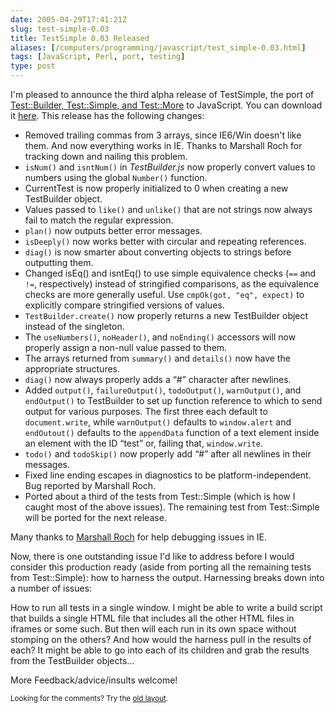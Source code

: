 ```yaml
--- 
date: 2005-04-29T17:41:21Z
slug: test-simple-0.03
title: TestSimple 0.03 Released
aliases: [/computers/programming/javascript/test_simple-0.03.html]
tags: [JavaScript, Perl, port, testing]
type: post
---
```


<p>I'm pleased to announce the third alpha release of TestSimple, the port of
<a href="http://search.cpan.org/dist/Test-Simple/" title="Test::Simple and friends on CPAN">Test::Builder, Test::Simple, and Test::More</a> to
JavaScript. You can download
it <a href="http://www.justatheory.com/downloads/TestSimple-0.03.tar.gz" title="Download TestSimple 0.03 now!">here</a>. This release has the following
changes:</p>

<ul>
  <li>Removed trailing commas from 3 arrays, since IE6/Win doesn't like
  them. And now everything works in IE. Thanks to Marshall Roch for tracking
  down and nailing this problem.</li>
  <li><code>isNum()</code> and <code>isntNum()</code>
  in <em>TestBuilder.js</em> now properly convert values to numbers using the
  global <code>Number()</code> function.</li>
  <li>CurrentTest is now properly initialized to 0 when creating a new
  TestBuilder object.</li>
  <li>Values passed to <code>like()</code> and <code>unlike()</code> that are
  not strings now always fail to match the regular expression.</li>
  <li><code>plan()</code> now outputs better error messages.</li>
  <li><code>isDeeply()</code> now works better with circular and repeating
  references.</li>
  <li><code>diag()</code> is now smarter about converting objects to strings
  before outputting them.</li>
  <li>Changed isEq() and isntEq() to use simple equivalence checks
  (<code>==</code> and <code>!=</code>, respectively) instead of stringified
  comparisons, as the equivalence checks are more generally
  useful. Use <code>cmpOk(got, &quot;eq&quot;, expect)</code> to explicitly
  compare stringified versions of values.</li>
  <li><code>TestBuilder.create()</code> now properly returns a new TestBuilder
  object instead of the singleton.</li>
  <li>The <code>useNumbers()</code>, <code>noHeader()</code>,
  and <code>noEnding()</code> accessors will now properly assign a non-null
  value passed to them.</li>
  <li>The arrays returned from <code>summary()</code>
  and <code>details()</code> now have the appropriate structures.</li>
  <li><code>diag()</code> now always properly adds a <q>#</q> character after
  newlines.</li>
  <li>Added <code>output()</code>, <code>failureOutput()</code>,
  <code>todoOutput()</code>, <code>warnOutput()</code>,
  and <code>endOutput()</code> to TestBuilder to set up function reference to
  which to send output for various purposes. The first three each default
  to <code>document.write</code>, while <code>warnOutput()</code> defaults to
  <code>window.alert</code> and <code>endOutout()</code> defaults to the
  <code>appendData</code> function of a text element inside an element with
  the ID <q>test</q> or, failing that, <code>window.write</code>.</li>
  <li><code>todo()</code> and <code>todoSkip()</code> now properly add <q>#</q>
  after all newlines in their messages.</li>
  <li>Fixed line ending escapes in diagnostics to be platform-independent. Bug
  reported by Marshall Roch.</li>
  <li>Ported about a third of the tests from Test::Simple (which is how I
  caught most of the above issues). The remaining test from Test::Simple will
  be ported for the next release.</li>
</ul>

<p>Many thanks to <a href="http://www.spastically.com/" title="Spastically">Marshall Roch</a> for help debugging issues in IE.</p>

<p>Now, there is one outstanding issue I'd like to address before I would
consider this production ready (aside from porting all the remaining tests
from Test::Simple): how to harness the output. Harnessing breaks down into a
number of issues:</p>

<p>How to run all tests in a single window. I might be able to write a build
script that builds a single HTML file that includes all the other HTML files
in iframes or some such. But then will each run in its own space without
stomping on the others? And how would the harness pull in the results of each?
It might be able to go into each of its children and grab the results from the
TestBuilder objects…
</p>

<p>More Feedback/advice/insults welcome!</p>

<p class="past"><small>Looking for the comments? Try the <a rel="nofollow" href="//past.justatheory.com/computers/programming/javascript/test_simple-0.03.html">old layout</a>.</small></p>


